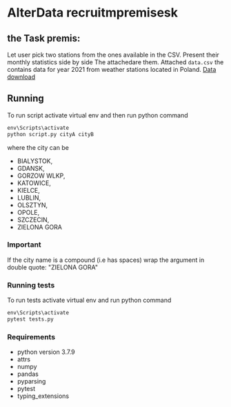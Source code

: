 # AlterData recruitmpremisesk

## the Task premis:

Let user pick two stations from the ones available in the CSV.
Present their monthly statistics side by side The attachedare them.
Attached `data.csv` the contains data for year 2021 from weather stations located in Poland. [Data download](https://drive.google.com/file/d/1BtVwzeTFfKm9KLczKl5VQwfqBw95CQHF/view?usp=sharing)

## Running

To run script activate virtual env and then run python command  

```python
env\Scripts\activate
python script.py cityA cityB
```
where the city can be
- BIALYSTOK,
- GDANSK,
- GORZOW WLKP,
- KATOWICE,
- KIELCE,
- LUBLIN,
- OLSZTYN,
- OPOLE,
- SZCZECIN,
- ZIELONA GORA
### Important
If the city name is a compound (i.e has spaces) wrap the argument in  double quote: "ZIELONA GORA" 

### Running tests
To run tests activate virtual env and run python command 
```python
env\Scripts\activate
pytest tests.py
```
### Requirements
- python version 3.7.9
- attrs
- numpy
- pandas
- pyparsing
- pytest
- typing_extensions

